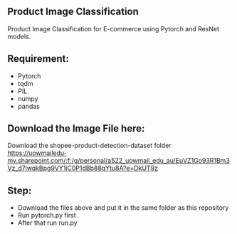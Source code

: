 ## Product Image Classification
Product Image Classification for E-commerce using Pytorch and ResNet models. 

## Requirement:
- Pytorch
- tqdm
- PIL
- numpy
- pandas

## Download the Image File here:
Download the shopee-product-detection-dataset folder
https://uowmailedu-my.sharepoint.com/:f:/g/personal/a522_uowmail_edu_au/EuVZ1Go93R1Bm3Vz_d7jwqkBpg9VY1jC0P1dBb88qYtu8A?e=DkUT9z

## Step:
- Download the files above and put it in the same folder as this repository
- Run pytorch.py first
- After that run run.py
